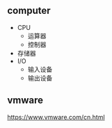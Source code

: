 ## computer

* CPU
    * 运算器
    * 控制器
* 存储器
* I/O
    * 输入设备
    * 输出设备

## vmware

https://www.vmware.com/cn.html